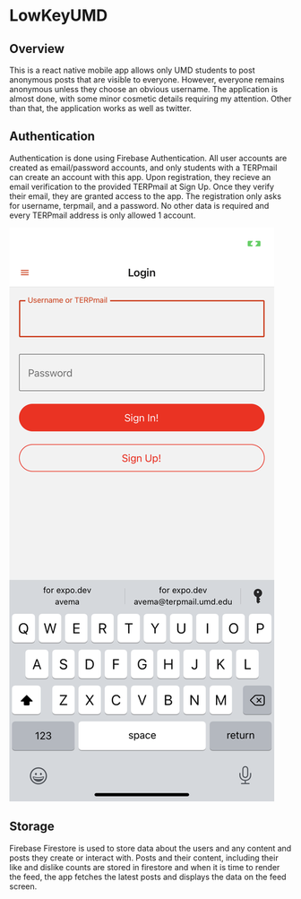 ﻿# LowKeyUMD
 ## Overview
This is a react native mobile app allows only UMD students to post anonymous posts that are visible to everyone. However, everyone remains anonymous unless they choose an obvious username. The application is almost done, with some minor cosmetic details requiring my attention. Other than that, the application works as well as twitter.
 
 
## Authentication
Authentication is done using Firebase Authentication. All user accounts are created as email/password accounts, and only students with a TERPmail can create an account with this app. 
Upon registration, they recieve an email verification to the provided TERPmail at Sign Up. Once they verify their email, they are granted access to the app. 
The registration only asks for username, terpmail, and a password. No other data is required and every TERPmail address is only allowed 1 account. 


![Login](lowkeyImages/login.png)

## Storage
Firebase Firestore is used to store data about the users and any content and posts they create or interact with. Posts and their content, including their like and dislike counts are stored in firestore and when it is time to render the feed, the app fetches the latest posts and displays the data on the feed screen.

